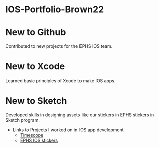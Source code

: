 # IOS-Portfolio-Brown22


# New to Github
Contributed to new projects for the EPHS IOS team.
# New to Xcode
Learned basic principles of Xcode to make IOS apps. 
# New to Sketch
Developed skills in designing assets like our stickers in EPHS stickers in Sketch program. 


* Links to Projects I worked on in IOS app development
  * [Timescope](https://github.com/ElliottB678/blockstock)
  * [EPHS IOS stickers](https://github.com/EPHS-iOS/Stickers)
